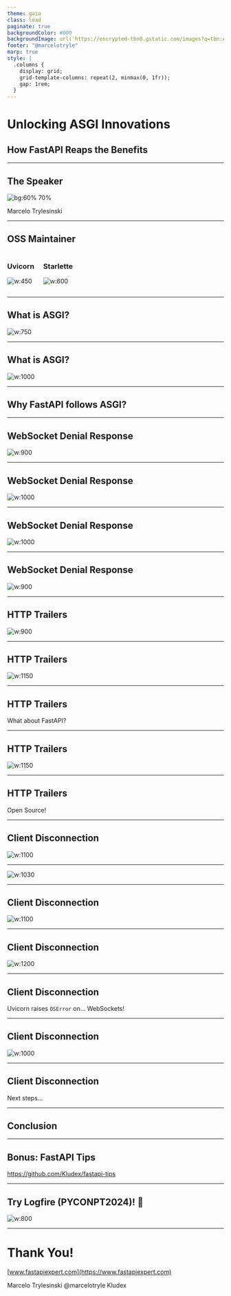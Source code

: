 ```yaml
---
theme: gaia
class: lead
paginate: true
backgroundColor: #000
backgroundImage: url('https://encrypted-tbn0.gstatic.com/images?q=tbn:ANd9GcSybnd395oQkyUy6do0FzyFsgdXnXUrTJp_G0rDPZ6B934WLLKYgqARl-1d5sD6g0AkRSs&usqp=CAU')
footer: "@marcelotryle"
marp: true
style: |
  .columns {
    display: grid;
    grid-template-columns: repeat(2, minmax(0, 1fr));
    gap: 1rem;
  }
---
```


# Unlocking ASGI Innovations

## How FastAPI Reaps the Benefits

---

## The Speaker

![bg:60% 70%](assets/marcelo.png)

<!-- ![bg:40% 80% right](assets/marcelo.png)
![bg:40% 80% left](assets/marcelo.png) -->

Marcelo Trylesinski

---

## OSS Maintainer

<div class="columns">
<div>

### Uvicorn

![w:450](https://raw.githubusercontent.com/tomchristie/uvicorn/master/docs/uvicorn.png)

</div>
<div>

### Starlette

![w:600](https://raw.githubusercontent.com/koddr/starlette-logo/master/src/dark/svg/starlette__full_logo__with_text__dark.svg)

<!-- Reference: https://github.com/koddr/starlette-logo -->

</div>
</div>

---

## What is ASGI?

![w:750](assets/asgi-docs.png)

<!--
ASGI stands for Asynchronous Server Gateway Interface.

The specification specifies how the server and the application should communicate.

It allows developers to implement their own blocks of packages i.e. we can develop separately the web framework
and the server.

The specification was inspired by WSGI, the non-async predecessor of ASGI. Which Django and Flask are based on.
There's also a Python package called `wsgiref`.
-->

---

## What is ASGI?

![w:1000](assets/asgi.svg)

<!--
As I mentioned, the specification defines how the server and the application communicate.

To do that, we need a common interface that both can understand, and that's what you are seeing in this slide.

The "scope" contains the information about the connection, and can be one of those three types: lifespan, http or websocket.
The "receive" is used by the application to receive events from the server.
The "send" is used by the application to send events to the server.
-->

---

## Why FastAPI follows ASGI?

<!-- TODO: Add a starlette image... -->

<!--
FastAPI is a subclass of Starlette, and Starlette follows ASGI.

In other words, FastAPI doesn't have an option.

Now, if you ask why Starlette follows ASGI... Well, Tom Christie, the creator, was involved when
the ASGI specification was being created. So it makes sense for Starlette to be built following that interface.

Also, Starlette was created a bit after Uvicorn, which was one of the first ASGI servers. Uvicorn was also built by
Tom Christie.
-->

---

## WebSocket Denial Response

![w:900](assets/asgi_innovations/ws.svg)

<!--
Ask the audience if they know what the client will receive after it calls this endpoint.

The return will be a 403 status code.
-->

---

## WebSocket Denial Response

![w:1000](assets/asgi_innovations/ws_send_denial_response.svg)

<!--
What is this? Ask the audience who has seen this before...
-->

---

## WebSocket Denial Response

![w:1000](assets/asgi_innovations/ws_http_exception.svg)

<!--
This is how it will be possible when FastAPI supports Starlette 0.42.0 released two days ago...
When I noticed it was not supported, and I was creating those slides.
-->

---


## WebSocket Denial Response

![w:900](assets/asgi_innovations/ws_with_token.svg)

---

## HTTP Trailers


![w:900](assets/asgi_innovations/http_trailers.png)

<!--
Explain what are HTTP trailers.

Mention the most common HTTP Trailers that exist:
- content-length on streaming responses.
- time it took for a request/response to run.
- ???
-->

---

## HTTP Trailers

![w:1150](assets/asgi_innovations/content_md5.svg)

<!-- This is the simplest ASGI application that uses HTTP Trailers. -->

---

## HTTP Trailers

What about FastAPI?

---

## HTTP Trailers

![w:1150](assets/asgi_innovations/closed_pr.png)

<!-- TODO: Add the old pull request where I implemented the HTTP trailers, but decided to not merge. -->

<!--
FastAPI users can benefit from it if they implement it by themselves.

To be fair, if you come up with the idea of using HTTP Trailers, you probably are senior enough to implement it.
I only found out about them when I created the ASGI extension (I'm the creator of it btw).
-->

---

## HTTP Trailers

Open Source!

<!-- Just give the public the idea to develop `asgi-trailers`. -->

---

## Client Disconnection

![w:1100](assets/asgi_innovations/streaming_response.svg)

<!-- TODO: Add a screenshot about the `http.disconnect` receive message. -->

<!-- Talk about the specification, and the problems we faced with the current way. -->

---

![w:1030](assets/asgi_innovations/disconnect_receive.svg)

---

## Client Disconnection

![w:1100](assets/asgi_innovations/exception_on_send.png)

<!-- I need to explain how it simplifies the implementation. -->

---

## Client Disconnection

![w:1200](assets/asgi_innovations/raise_oserror.svg)

---

## Client Disconnection

Uvicorn raises `OSError` on... WebSockets!

<!-- TODO: Find PRs where I implement in HTTP, and reverted! -->

<!--
You can already benefit from it on FastAPI's side, because Starlette already checks for IOError.

But only on the WebSockets side... I tried to change the implementation on HTTP side, but...
-->

---

## Client Disconnection


![w:1000](assets/asgi_innovations/ws_disconnect.svg)

---

## Client Disconnection

Next steps...

<!--
The next steps are to support HTTP, and implement it on Starlette, and FastAPI
will be able to benefit from it without doing anything.
-->

---

## Conclusion

<!--
What the fuck is the conclusion?
-->

---

## Bonus: FastAPI Tips

https://github.com/Kludex/fastapi-tips

---

## Try Logfire (PYCONPT2024)! 🚀

![w:800](assets/logfire.png)

---

# Thank You!

[www.fastapiexpert.com](https://www.fastapiexpert.com)

<i class="fab fa-linkedin"></i> Marcelo Trylesinski
<i class="fab fa-twitter"></i> @marcelotryle
<i class="fab fa-github"></i> Kludex
